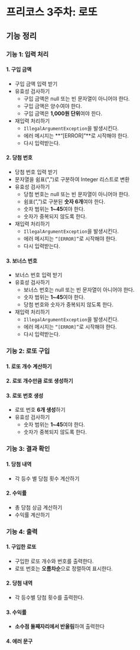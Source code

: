 # 프리코스 3주차: 로또

## 기능 정리

### 기능 1: 입력 처리
#### 1. 구입 금액
- 구입 금액 입력 받기
- 유효성 검사하기
  - 구입 금액은 null 또는 빈 문자열이 아니어야 한다.
  - 구입 금액은 양수여야 한다.
  - 구입 금액은 **1,000원 단위**여야 한다.
- 재입력 처리하기
  - `IllegalArgumentException`을 발생시킨다.
  - 에러 메시지는 **“[ERROR]”**로 시작해야 한다.
  - 다시 입력받는다.
#### 2. 당첨 번호
- 당첨 번호 입력 받기
- 문자열을 쉼표(",")로 구분하여 Integer 리스트로 변환
- 유효성 검사하기
  - 당첨 번호는 null 또는 빈 문자열이 아니어야 한다.
  - 쉼표(”,”)로 구분된 **숫자 6개**여야 한다.
  - 숫자 범위는 **1~45**여야 한다.
  - 숫자가 중복되지 않도록 한다.
- 재입력 처리하기
    - `IllegalArgumentException`을 발생시킨다.
    - 에러 메시지는 `“[ERROR]”`로 시작해야 한다.
    - 다시 입력받는다.
#### 3. 보너스 번호
- 보너스 번호 입력 받기
- 유효성 검사하기
  - 보너스 번호는 null 또는 빈 문자열이 아니어야 한다.
  - 숫자 범위는 **1~45**여야 한다.
  - 당첨 번호와 숫자가 중복되지 않도록 한다.
- 재입력 처리하기
    - `IllegalArgumentException`을 발생시킨다.
    - 에러 메시지는 `“[ERROR]”`로 시작해야 한다.
    - 다시 입력받는다.

### 기능 2: 로또 구입
#### 1. 로또 개수 계산하기
#### 2. 로또 개수만큼 로또 생성하기
#### 3. 로또 번호 생성
- 로또 번호 **6개 생성**하기
- 유효성 검사하기
  - 숫자 범위는 **1~45**여야 한다.
  - 숫자가 중복되지 않도록 한다.

### 기능 3: 결과 확인
#### 1. 당첨 내역
- 각 등수 별 당첨 횟수 계산하기
#### 2. 수익률
- 총 당첨 상금 계산하기
- 수익률 계산하기

### 기능 4: 출력
#### 1. 구입한 로또
- 구입한 로또 개수와 번호를 출력한다.
- 로또 번호는 **오름차순**으로 정렬하여 표시한다.
#### 2. 당첨 내역
- 각 등수별 당첨 횟수를 출력한다.
#### 3. 수익률
- **소수점 둘째자리에서 반올림**하여 출력한다
#### 4. 에러 문구